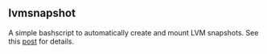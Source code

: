 ## lvmsnapshot ##

A simple bashscript to automatically create and mount LVM snapshots. See this 
[post](http://maff.ailoo.net/2009/07/backup-virtual-machines-lvm-snapshots-ftplicity-duplicity/) for 
details.
